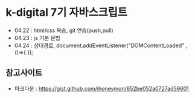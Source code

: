 # k-digital 7기 자바스크립트
+ 04.22 : html/css 복습, git 연습(push,pull)
+ 04.23 : js 기본 문법
+ 04.24 : 상대경로, document.addEventListener("DOMContentLoaded" , ()=>{
});
## 참고사이트
+ 마크다운 : https://gist.github.com/ihoneymon/652be052a0727ad59601
